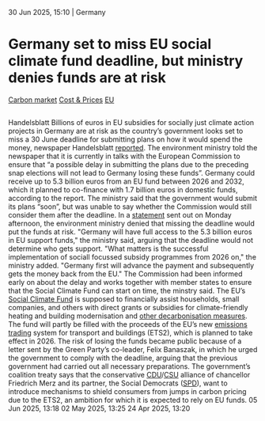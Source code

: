 30 Jun 2025, 15:10
| 
Germany
# Germany set to miss EU social climate fund deadline, but ministry denies funds are at risk
[Carbon market](https://www.cleanenergywire.org/topics/Carbon+market) [Cost & Prices](https://www.cleanenergywire.org/topics/Cost+%26+Prices) [EU](https://www.cleanenergywire.org/topics/EU)
## 
Handelsblatt
Billions of euros in EU subsidies for socially just climate action projects in Germany are at risk as the country’s government looks set to miss a 30 June deadline for submitting plans on how it would spend the money, newspaper Handelsblatt [reported](https://www.handelsblatt.com/politik/deutschland/klimasozialfonds-deutschland-droht-verlust-von-eu-geldern-fuer-klimahilfen/100138136.html). The environment ministry told the newspaper that it is currently in talks with the European Commission to ensure that “a possible delay in submitting the plans due to the preceding snap elections will not lead to Germany losing these funds”.
Germany could receive up to 5.3 billion euros from an EU fund between 2026 and 2032, which it planned to co-finance with 1.7 billion euros in domestic funds, according to the report. The ministry said that the government would submit its plans “soon”, but was unable to say whether the Commission would still consider them after the deadline.
In a [statement](https://presse.bundesumweltministerium.de/m/16321568/553750-250b5d68446194be9fff65aad03702bd37b5769afe516c3de471b15ff7f54000f4d3fd06cd55ca79901102a1a9a89cfc) sent out on Monday afternoon, the environment ministry denied that missing the deadline would put the funds at risk. "Germany will have full access to the 5.3 billion euros in EU support funds," the ministry said, arguing that the deadline would not determine who gets support. "What matters is the successful implementation of sociall focussed subsidy programmes from 2026 on," the ministry added. "Germany first will advance the payment and subsequently gets the money back from the EU." The Commission had been informed early on about the delay and works together with member states to ensure that the Social Climate Fund can start on time, the minstry said. 
The EU’s [Social Climate Fund](https://climate.ec.europa.eu/eu-action/eu-emissions-trading-system-eu-ets/social-climate-fund_en) is supposed to financially assist households, small companies, and others with direct grants or subsidies for climate-friendly heating and building modernisation and [other decarbonisation measures](https://www.cleanenergywire.org/news/germanys-ev-social-leasing-programme-focus-small-eu-made-models-spd). The fund will partly be filled with the proceeds of the EU’s new [emissions trading](https://www.cleanenergywire.org/glossary/letter_e#emissions_trading) system for transport and buildings (ETS2), which is planned to take effect in 2026.
The risk of losing the funds became public because of a letter sent by the Green Party’s co-leader, Felix Banaszak, in which he urged the government to comply with the deadline, arguing that the previous government had carried out all necessary preparations. The government’s coalition treaty says that the conservative [CDU](https://www.cleanenergywire.org/experts/cdu-christian-democratic-union)/[CSU](https://www.cleanenergywire.org/experts/csu-christian-social-union) alliance of chancellor Friedrich Merz and its partner, the Social Democrats ([SPD](https://www.cleanenergywire.org/experts/spd-social-democratic-party)), want to introduce mechanisms to shield consumers from jumps in carbon pricing due to the ETS2, an ambition for which it is expected to rely on EU funds.
05 Jun 2025, 13:18
02 May 2025, 13:25
24 Apr 2025, 13:20